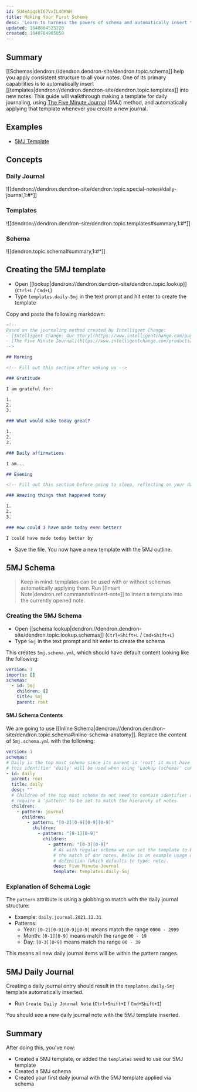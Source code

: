 ```yaml
---
id: 5U4eAiqshI67VxIL40KWH
title: Making Your First Schema
desc: 'Learn to harness the powers of schema and automatically insert templates into new notes'
updated: 1640804525220
created: 1640784965050
---
```


## Summary

[[Schemas|dendron://dendron.dendron-site/dendron.topic.schema]] help you apply consistent structure to all your notes. One of its primary capabilities is to automatically insert [[templates|dendron://dendron.dendron-site/dendron.topic.templates]] into new notes. This guide will walkthrough making a template for daily journaling, using [The Five Minute Journal](https://www.intelligentchange.com/products/the-five-minute-journal) (5MJ) method, and automatically applying that template whenever you create a new journal.

## Examples

- [5MJ Template](https://github.com/dendronhq/templates/tree/main/templates/templates.journal.5mj.md)

## Concepts

### Daily Journal

![[dendron://dendron.dendron-site/dendron.topic.special-notes#daily-journal,1:#*]]

### Templates

![[dendron://dendron.dendron-site/dendron.topic.templates#summary,1:#*]]

### Schema

![[dendron.topic.schema#summary,1:#*]]

## Creating the 5MJ template

- Open [[lookup|dendron://dendron.dendron-site/dendron.topic.lookup]] (`Ctrl+L` / `Cmd+L`)
- Type `templates.daily-5mj` in the text prompt and hit enter to create the template

Copy and paste the following markdown:

```markdown
<!--
Based on the journaling method created by Intelligent Change:
- [Intelligent Change: Our Story](https://www.intelligentchange.com/pages/our-story)
- [The Five Minute Journal](https://www.intelligentchange.com/products/the-five-minute-journal)
-->

## Morning

<!-- Fill out this section after waking up -->

### Gratitude

I am grateful for:

1.
2.
3.

### What would make today great?

1.
2.
3.

### Daily affirmations

I am...

## Evening

<!-- Fill out this section before going to sleep, reflecting on your day -->

### Amazing things that happened today

1.
2.
3.

### How could I have made today even better?

I could have made today better by
```

- Save the file. You now have a new template with the 5MJ outline.

## 5MJ Schema

> Keep in mind: templates can be used with or without schemas automatically applying them. Run [[Insert Note|dendron.ref.commands#insert-note]] to insert a template into the currently opened note.

### Creating the 5MJ Schema

- Open [[schema lookup|dendron://dendron.dendron-site/dendron.topic.lookup.schemas]] (`Ctrl+Shift+L` / `Cmd+Shift+L`)
- Type `5mj` in the text prompt and hit enter to create the schema

This creates `5mj.schema.yml`, which should have default content looking like the following:

```yml
version: 1
imports: []
schemas:
  - id: 5mj
    children: []
    title: 5mj
    parent: root

```

#### 5MJ Schema Contents

We are going to use [[Inline Schema|dendron://dendron.dendron-site/dendron.topic.schema#inline-schema-anatomy]]. Replace the content of `5mj.schema.yml` with the following:

```yml
version: 1
schemas:
# Daily is the top most schema since its parent is 'root' it must have an identifier
# this identifier 'daily' will be used when using 'Lookup (schema)' command.
- id: daily
  parent: root
  title: daily
  desc: ""
  # Children of the top most schema do not need to contain identifier and just 
  # require a 'pattern' to be set to match the hierarchy of notes.
  children:
    - pattern: journal
      children:
        - pattern: "[0-2][0-9][0-9][0-9]"
          children:
            - pattern: "[0-1][0-9]"
              children:
                - pattern: "[0-3][0-9]"
                  # As with regular schema we can set the template to be used with
                  # the match of our notes. Below is an example usage of shorthand template
                  # definition (which defaults to type: note). 
                  desc: Five Minute Journal
                  template: templates.daily-5mj
```

### Explanation of Schema Logic

The `pattern` attribute is using a globbing to match with the daily journal structure:

- Example: `daily.journal.2021.12.31`
- Patterns:
  - Year: `[0-2][0-9][0-9][0-9]` means match the range `0000 - 2999`
  - Month: `[0-1][0-9]` means match the range `00 - 19`
  - Day: `[0-3][0-9]` means match the range `00 - 39`

This means all new daily journal items will be within the pattern ranges.

## 5MJ Daily Journal

Creating a daily journal entry should result in the `templates.daily-5mj` template automatically inserted.

- Run `Create Daily Journal Note` (`Ctrl+Shift+I` / `Cmd+Shift+I`)

You should see a new daily journal note with the 5MJ template inserted.

## Summary

After doing this, you've now:

- Created a 5MJ template, or added the `templates` seed to use our 5MJ template
- Created a 5MJ schema
- Created your first daily journal with the 5MJ template applied via schema